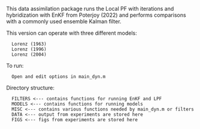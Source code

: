 This data assimilation package runs the Local PF with iterations and hybridization with EnKF from Poterjoy (2022) and performs comparisons with a commonly used ensemble Kalman filter.

This version can operate with three different models: 

      Lorenz (1963)
      Lorenz (1996)
      Lorenz (2004)

To run: 

      Open and edit options in main_dyn.m

Directory structure:

      FILTERS <--- contains functions for running EnKF and LPF
      MODELS <--- contains functions for running models
      MISC <--- contains various functions needed by main_dyn.m or filters
      DATA <--- output from experiments are stored here
      FIGS <--- figs from experiments are stored here

